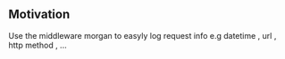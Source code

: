 <h2>Motivation</h2>
Use the middleware morgan to easyly log request info e.g datetime , url , http method , ...